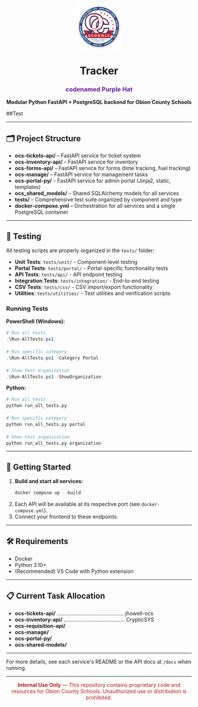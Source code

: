 <!-- filepath: c:\Users\JordanHowell\OneDrive - Obion County Schools\Documents\Projects\OCS\README.md -->

<p align="center">
  <img src="ocs-portal-py/static/ocs-logo.png" alt="OCS Logo" width="120"/>
</p>

<h1 align="center">Tracker</h1>
<h3 align="center" style="color: #6a1b9a;">codenamed <b>Purple Hat</b></h3>

<p align="center">
  <b>Modular Python FastAPI + PostgreSQL backend for Obion County Schools</b>
</p>

##Test

---

## 🗂️ Project Structure

- <b>ocs-tickets-api/</b> – FastAPI service for ticket system
- <b>ocs-inventory-api/</b> – FastAPI service for inventory
- <b>ocs-forms-api/</b> – FastAPI service for forms (time tracking, fuel tracking)
- <b>ocs-manage/</b> – FastAPI service for management tasks
- <b>ocs-portal-py/</b> – FastAPI service for admin portal (Jinja2, static, templates)
- <b>ocs_shared_models/</b> – Shared SQLAlchemy models for all services
- <b>tests/</b> – Comprehensive test suite organized by component and type
- <b>docker-compose.yml</b> – Orchestration for all services and a single PostgreSQL container

---

## 🧪 Testing

All testing scripts are properly organized in the `tests/` folder:

- **Unit Tests**: `tests/unit/` - Component-level testing
- **Portal Tests**: `tests/portal/` - Portal-specific functionality tests  
- **API Tests**: `tests/api/` - API endpoint testing
- **Integration Tests**: `tests/integration/` - End-to-end testing
- **CSV Tests**: `tests/csv/` - CSV import/export functionality
- **Utilities**: `tests/utilities/` - Test utilities and verification scripts

### Running Tests

**PowerShell (Windows):**
```powershell
# Run all tests
.\Run-AllTests.ps1

# Run specific category
.\Run-AllTests.ps1 -Category Portal

# Show test organization
.\Run-AllTests.ps1 -ShowOrganization
```

**Python:**
```bash
# Run all tests  
python run_all_tests.py

# Run specific category
python run_all_tests.py portal

# Show test organization
python run_all_tests.py organization
```

---

## 🚀 Getting Started

1. <b>Build and start all services:</b>
   ```powershell
   docker compose up --build
   ```
2. Each API will be available at its respective port (see <code>docker-compose.yml</code>).
3. Connect your frontend to these endpoints.

---

## 🛠️ Requirements
- Docker
- Python 3.10+
- (Recommended) VS Code with Python extension

---

## 📋 Current Task Allocation

- <b>ocs-tickets-api/</b> ............................................. jhowell-ocs
- <b>ocs-inventory-api/</b> ......................................... CrypticSYS
- <b>ocs-requisition-api/</b>
- <b>ocs-manage/</b>
- <b>ocs-portal-py/</b>
- <b>ocs-shared-models/</b>

---

For more details, see each service's README or the API docs at <code>/docs</code> when running.

---

<p align="center" style="color: #b71c1c;"><b>Internal Use Only</b> &mdash; This repository contains proprietary code and resources for Obion County Schools. Unauthorized use or distribution is prohibited.</p>
